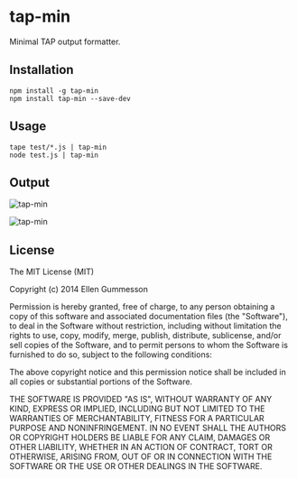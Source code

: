# tap-min

Minimal TAP output formatter.

## Installation

~~~ text
npm install -g tap-min
npm install tap-min --save-dev
~~~

## Usage

~~~ text
tape test/*.js | tap-min
node test.js | tap-min
~~~

## Output

![tap-min](http://i.imgur.com/x7G4thJ.png)

![tap-min](http://i.imgur.com/dgII7bF.png)

## License

The MIT License (MIT)

Copyright (c) 2014 Ellen Gummesson

Permission is hereby granted, free of charge, to any person obtaining a copy
of this software and associated documentation files (the "Software"), to deal
in the Software without restriction, including without limitation the rights
to use, copy, modify, merge, publish, distribute, sublicense, and/or sell
copies of the Software, and to permit persons to whom the Software is
furnished to do so, subject to the following conditions:

The above copyright notice and this permission notice shall be included in
all copies or substantial portions of the Software.

THE SOFTWARE IS PROVIDED "AS IS", WITHOUT WARRANTY OF ANY KIND, EXPRESS OR
IMPLIED, INCLUDING BUT NOT LIMITED TO THE WARRANTIES OF MERCHANTABILITY,
FITNESS FOR A PARTICULAR PURPOSE AND NONINFRINGEMENT. IN NO EVENT SHALL THE
AUTHORS OR COPYRIGHT HOLDERS BE LIABLE FOR ANY CLAIM, DAMAGES OR OTHER
LIABILITY, WHETHER IN AN ACTION OF CONTRACT, TORT OR OTHERWISE, ARISING FROM,
OUT OF OR IN CONNECTION WITH THE SOFTWARE OR THE USE OR OTHER DEALINGS IN
THE SOFTWARE.

